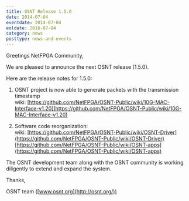 ```yaml
---
title: OSNT Release 1.5.0
date: 2014-07-04
eventdate: 2014-07-04
eoldate: 2016-07-04
category: news
posttype: news-and-events
---
```


Greetings NetFPGA Community,

We are pleased to announce the next OSNT release (1.5.0).

Here are the release notes for 1.5.0:

1. OSNT project is now able to generate packets with the transmission timestamp <br> wiki: [https://github.com/NetFPGA/OSNT-Public/wiki/10G-MAC-Interface-v1.20](https://github.com/NetFPGA/OSNT-Public/wiki/10G-MAC-Interface-v1.20)

2. Software code reorganization: <br> wiki: [https://github.com/NetFPGA/OSNT-Public/wiki/OSNT-Driver](https://github.com/NetFPGA/OSNT-Public/wiki/OSNT-Driver) <br> [https://github.com/NetFPGA/OSNT-Public/wiki/OSNT-apps](https://github.com/NetFPGA/OSNT-Public/wiki/OSNT-apps)

The OSNT development team along with the OSNT community is working diligently to extend and expand the system.

Thanks,

OSNT team ([www.osnt.org](http://osnt.org/))
